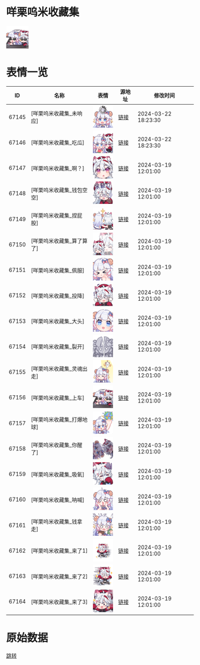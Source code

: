 # 咩栗呜米收藏集

<img src="./cover.png" height="60" alt="cover" />

# 表情一览

|ID|名称|表情|源地址|修改时间|
|----|----|----|----|----|
|67145|[咩栗呜米收藏集_未响应]|<img src="./pic/067145_%5B咩栗呜米收藏集_未响应%5D.png" height="60" alt="未响应"/>|[链接](https://i0.hdslb.com/bfs/garb/5b0a8487f02b2c84c9ec701e58633f8eba3c3b49.png)|2024-03-22 18:23:30|
|67146|[咩栗呜米收藏集_吃瓜]|<img src="./pic/067146_%5B咩栗呜米收藏集_吃瓜%5D.png" height="60" alt="吃瓜"/>|[链接](https://i0.hdslb.com/bfs/garb/0f2f130798c6427ecd14db681cd4587081af8b2a.png)|2024-03-22 18:23:30|
|67147|[咩栗呜米收藏集_啊？]|<img src="./pic/067147_%5B咩栗呜米收藏集_啊？%5D.png" height="60" alt="啊？"/>|[链接](https://i0.hdslb.com/bfs/garb/1be91ddffe11942bd72b44a3e0e123435eb8009e.png)|2024-03-19 12:01:00|
|67148|[咩栗呜米收藏集_钱包空空]|<img src="./pic/067148_%5B咩栗呜米收藏集_钱包空空%5D.png" height="60" alt="钱包空空"/>|[链接](https://i0.hdslb.com/bfs/garb/c2183c27491015dc28c81d5b4935831b3eff4bae.png)|2024-03-19 12:01:00|
|67149|[咩栗呜米收藏集_捏屁股]|<img src="./pic/067149_%5B咩栗呜米收藏集_捏屁股%5D.png" height="60" alt="捏屁股"/>|[链接](https://i0.hdslb.com/bfs/garb/fddadcd91ffc8da591d70cc820350f7d408b97bb.png)|2024-03-19 12:01:00|
|67150|[咩栗呜米收藏集_算了算了]|<img src="./pic/067150_%5B咩栗呜米收藏集_算了算了%5D.png" height="60" alt="算了算了"/>|[链接](https://i0.hdslb.com/bfs/garb/743940e7ffc933d0a2c299b16ba8d1287cf18b18.png)|2024-03-19 12:01:00|
|67151|[咩栗呜米收藏集_佩服]|<img src="./pic/067151_%5B咩栗呜米收藏集_佩服%5D.png" height="60" alt="佩服"/>|[链接](https://i0.hdslb.com/bfs/garb/4177232167f342e57a372ede2866e5d2c58ac94f.png)|2024-03-19 12:01:00|
|67152|[咩栗呜米收藏集_投降]|<img src="./pic/067152_%5B咩栗呜米收藏集_投降%5D.png" height="60" alt="投降"/>|[链接](https://i0.hdslb.com/bfs/garb/0ab08fbd7ed19750b5dcc4228bd85591c4dab2ae.png)|2024-03-19 12:01:00|
|67153|[咩栗呜米收藏集_大头]|<img src="./pic/067153_%5B咩栗呜米收藏集_大头%5D.png" height="60" alt="大头"/>|[链接](https://i0.hdslb.com/bfs/garb/bb38580cb5f40889ca4f5308c440d3fc51bd9ca0.png)|2024-03-19 12:01:00|
|67154|[咩栗呜米收藏集_裂开]|<img src="./pic/067154_%5B咩栗呜米收藏集_裂开%5D.png" height="60" alt="裂开"/>|[链接](https://i0.hdslb.com/bfs/garb/acd4dcd593d7850f4edf5f1230ab6276389850cd.png)|2024-03-19 12:01:00|
|67155|[咩栗呜米收藏集_灵魂出走]|<img src="./pic/067155_%5B咩栗呜米收藏集_灵魂出走%5D.png" height="60" alt="灵魂出走"/>|[链接](https://i0.hdslb.com/bfs/garb/3f1851ac38a8bcb3816fd086e3804c8c983853b5.png)|2024-03-19 12:01:00|
|67156|[咩栗呜米收藏集_上车]|<img src="./pic/067156_%5B咩栗呜米收藏集_上车%5D.png" height="60" alt="上车"/>|[链接](https://i0.hdslb.com/bfs/garb/0c79d34b7aa398114487a015b2f8e0dc77a3fba1.png)|2024-03-19 12:01:00|
|67157|[咩栗呜米收藏集_打爆地球]|<img src="./pic/067157_%5B咩栗呜米收藏集_打爆地球%5D.png" height="60" alt="打爆地球"/>|[链接](https://i0.hdslb.com/bfs/garb/4084e2487c8ca6d32122cefc2adb923672be2066.png)|2024-03-19 12:01:00|
|67158|[咩栗呜米收藏集_你醒了]|<img src="./pic/067158_%5B咩栗呜米收藏集_你醒了%5D.png" height="60" alt="你醒了"/>|[链接](https://i0.hdslb.com/bfs/garb/84c3546a9648409aec5fd550f20dabf465f66cd4.png)|2024-03-19 12:01:00|
|67159|[咩栗呜米收藏集_吸氧]|<img src="./pic/067159_%5B咩栗呜米收藏集_吸氧%5D.png" height="60" alt="吸氧"/>|[链接](https://i0.hdslb.com/bfs/garb/449c1bae59b248785377360d4e39edf6f10b081d.png)|2024-03-19 12:01:00|
|67160|[咩栗呜米收藏集_呐喊]|<img src="./pic/067160_%5B咩栗呜米收藏集_呐喊%5D.png" height="60" alt="呐喊"/>|[链接](https://i0.hdslb.com/bfs/garb/09c0d96445d19c0b6be03c14deee7775e0a42466.png)|2024-03-19 12:01:00|
|67161|[咩栗呜米收藏集_钱拿走]|<img src="./pic/067161_%5B咩栗呜米收藏集_钱拿走%5D.png" height="60" alt="钱拿走"/>|[链接](https://i0.hdslb.com/bfs/garb/3922be515ae8144fac5d8a198120ee0996b5c421.png)|2024-03-19 12:01:00|
|67162|[咩栗呜米收藏集_来了1]|<img src="./pic/067162_%5B咩栗呜米收藏集_来了1%5D.png" height="60" alt="来了1"/>|[链接](https://i0.hdslb.com/bfs/garb/3e21e25d4ea5dc0f6d685fd54e5883227941e847.png)|2024-03-19 12:01:00|
|67163|[咩栗呜米收藏集_来了2]|<img src="./pic/067163_%5B咩栗呜米收藏集_来了2%5D.png" height="60" alt="来了2"/>|[链接](https://i0.hdslb.com/bfs/garb/fffec70e3f12aaf324fafd424da4509440af60ca.png)|2024-03-19 12:01:00|
|67164|[咩栗呜米收藏集_来了3]|<img src="./pic/067164_%5B咩栗呜米收藏集_来了3%5D.png" height="60" alt="来了3"/>|[链接](https://i0.hdslb.com/bfs/garb/68a3a90b68d0cb3254dd069b7e29a3e5f3df1339.png)|2024-03-19 12:01:00|

# 原始数据

[跳转](./raw.json)

